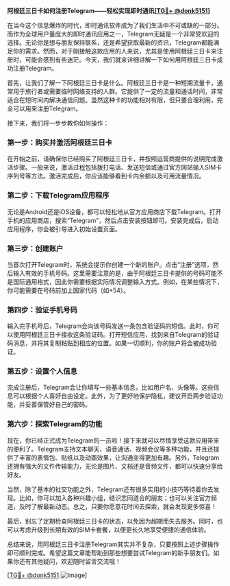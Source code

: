 **阿根廷三日卡如何注册Telegram——轻松实现即时通讯[[TG💪+ @donk5151](https://t.me/s/donk5151)]**

在当今这个信息爆炸的时代，即时通讯软件成为了我们生活中不可或缺的一部分。而作为全球用户量庞大的即时通讯应用之一，Telegram无疑是一个非常受欢迎的选择。无论你是想与朋友保持联系，还是希望获取最新的资讯，Telegram都能满足你的需求。然而，对于刚接触这款应用的人来说，尤其是使用阿根廷三日卡来注册时，可能会感到有些迷茫。今天，我们就来详细讲解一下如何用阿根廷三日卡成功注册Telegram。

首先，让我们了解一下阿根廷三日卡是什么。阿根廷三日卡是一种短期流量卡，通常用于旅行者或需要临时网络支持的人群。它提供了一定的流量和通话时间，非常适合在短时间内解决通信问题。虽然这种卡的功能相对有限，但只要合理利用，完全可以用来注册Telegram。

接下来，我们将一步步教你如何操作：

### 第一步：购买并激活阿根廷三日卡

在开始之前，请确保你已经购买了阿根廷三日卡，并按照运营商提供的说明完成激活步骤。一般来说，激活过程包括拨打电话、发送短信或通过官方网站输入SIM卡序列号等方法。激活完成后，你应该能够看到卡内余额以及可用流量情况。

### 第二步：下载Telegram应用程序

无论是Android还是iOS设备，都可以轻松地从官方应用商店下载Telegram。打开手机的应用商店，搜索“Telegram”，然后点击安装按钮即可。安装完成后，启动应用程序，你会被引导进入初始设置页面。

### 第三步：创建账户

当首次打开Telegram时，系统会提示你创建一个新的账户。点击“注册”选项，然后输入有效的手机号码。这里需要注意的是，由于阿根廷三日卡提供的号码可能不是国际通用格式，因此你需要根据实际情况调整输入方式。例如，在某些情况下，你可能需要在号码前加上国家代码（如+54）。

### 第四步：验证手机号码

输入完手机号后，Telegram会向该号码发送一条包含验证码的短信。此时，你可以使用阿根廷三日卡接收这条验证码。打开短信应用，找到来自Telegram的验证码消息，并将其复制粘贴到相应的位置。如果一切顺利，你的账户将会被成功验证。

### 第五步：设置个人信息

完成注册后，Telegram会让你填写一些基本信息，比如用户名、头像等。这些信息可以根据个人喜好自由设定。此外，为了更好地保护隐私，建议开启两步验证功能，并妥善保管好自己的密码。

### 第六步：探索Telegram的功能

现在，你已经正式成为Telegram的一员啦！接下来就可以尽情享受这款应用带来的便利了。Telegram支持文本聊天、语音通话、视频会议等多种功能，并且还提供了丰富的表情包、贴纸以及动画效果，让沟通变得更加有趣。另外，Telegram还拥有强大的文件传输能力，无论是图片、文档还是音频文件，都可以快速分享给好友。

当然，除了基本的社交功能之外，Telegram还有很多实用的小技巧等待着你去发现。比如，你可以加入各种兴趣小组，结识志同道合的朋友；也可以关注官方频道，及时了解最新动态。总之，只要你愿意花时间去探索，就会发现更多惊喜！

最后，别忘了定期检查阿根廷三日卡的状态，以免因为超期而失去服务。同时，也可以考虑升级到长期有效的SIM卡套餐，以便更长久地享受便捷的通信体验。

总结来说，用阿根廷三日卡注册Telegram其实并不复杂，只要按照上述步骤操作即可顺利完成。希望这篇文章能帮助到那些想要尝试Telegram的新手朋友们。如果你还有其他疑问，欢迎随时留言交流哦！

[[TG💪+ @donk5151](https://t.me/s/donk5151) ![Image](https://i.postimg.cc/rwNCRYN7/Snipaste-2025-04-30-17-27-05.png)]